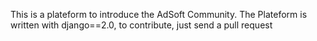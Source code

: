 This is a plateform to introduce the AdSoft Community.
The Plateform is written with django==2.0, to contribute, just send a pull request
